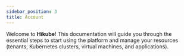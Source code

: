```yaml
---
sidebar_position: 3
title: Account
---
```


Welcome to **Hikube**! This documentation will guide you through the essential steps to start using the platform and manage your resources (tenants, Kubernetes clusters, virtual machines, and applications).
